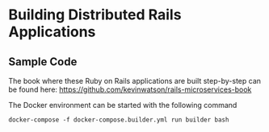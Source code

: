 # Building Distributed Rails Applications

## Sample Code

The book where these Ruby on Rails applications are built step-by-step can be found here: https://github.com/kevinwatson/rails-microservices-book

The Docker environment can be started with the following command

```
docker-compose -f docker-compose.builder.yml run builder bash
```
